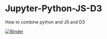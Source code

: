 # Jupyter-Python-JS-D3
How to combine python and JS and D3

[![Binder](https://mybinder.org/badge_logo.svg)](https://mybinder.org/v2/gh/infovis-vt/Jupyter-Python-JS-D3/HEAD?labpath=Javascript-D3-in-Python-Notebook.ipynb)
